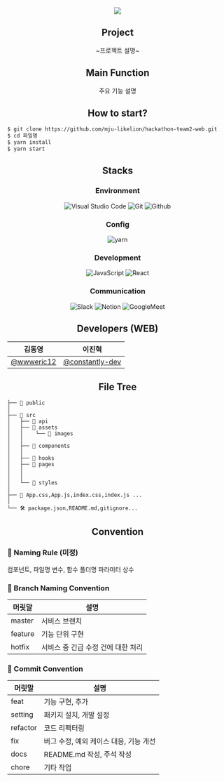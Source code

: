 <div align=center>
	<img src="https://capsule-render.vercel.app/api?type=waving&color=B4EEB4&height=200&section=header&text=team2-web🐲%20&fontSize=50" />	
</div>

<div align=center>
  <h2>Project</h2>
  <p>~프로젝트 설명~</p>
</div>

<div align=center>
  <h2>Main Function</h2>
  <p>주요 기능 설명</p>
</div>

<div align=center>
  <h2>How to start?</h2>
</div>

```bash
$ git clone https://github.com/mju-likelion/hackathon-team2-web.git
$ cd 파일명
$ yarn install
$ yarn start
```

<div align=center>
  <h2>Stacks</h2>
  
### Environment
![Visual Studio Code](https://img.shields.io/badge/Visual%20Studio%20Code-007ACC?style=for-the-badge&logo=Visual%20Studio%20Code&logoColor=white)
![Git](https://img.shields.io/badge/Git-F05032?style=for-the-badge&logo=Git&logoColor=white)
![Github](https://img.shields.io/badge/GitHub-181717?style=for-the-badge&logo=GitHub&logoColor=white)             

### Config
![yarn](https://img.shields.io/badge/yarn-2C8EBB?style=for-the-badge&logo=yarn&logoColor=white)        

### Development
![JavaScript](https://img.shields.io/badge/JavaScript-F7DF1E?style=for-the-badge&logo=Javascript&logoColor=white)
![React](https://img.shields.io/badge/React-20232A?style=for-the-badge&logo=react&logoColor=61DAFB)

### Communication
![Slack](https://img.shields.io/badge/Slack-4A154B?style=for-the-badge&logo=Slack&logoColor=white)
![Notion](https://img.shields.io/badge/Notion-000000?style=for-the-badge&logo=Notion&logoColor=white)
![GoogleMeet](https://img.shields.io/badge/GoogleMeet-00897B?style=for-the-badge&logo=Google%20Meet&logoColor=white)

</div>

<div align=center>
	<h2>Developers (WEB) </h2>
</div>

|               **김동영**               |                 **이진혁**                  |    
| :------------------------------------: | :----------------------------------------: | 
| [@wwweric12](https://github.com/wwweric12) | [@constantly-dev](https://github.com/constantly-dev) | 



<div align=center>
	<h2>File Tree</h2>
</div>

```
├── 📂 public
│
├── 📂 src
│   ├── 📂 api
│   ├── 📂 assets
│   │    └── 📂 images
│   │
│   ├── 📂 components
│   │   
│   ├── 📂 hooks
│   ├── 📂 pages
│   │   
│   │
│   └── 📂 styles
│
├── 📝 App.css,App.js,index.css,index.js ...
│
└── 🛠 package.json,README.md,gitignore...
```


<div align=center>
	<h2>Convention</h2>
</div>

### 🤝 Naming Rule (미정)

컴포넌트, 파일명 
변수, 함수 
폴더명
파라미터 
상수 

### 🤝 Branch Naming Convention

|  머릿말      | 설명        |
| ----------- | ---------- |
| master      | 서비스 브랜치    |
| feature     | 기능 단위 구현    |
| hotfix      | 서비스 중 긴급 수정 건에 대한 처리   |

### 🤝 Commit Convention

|  머릿말     | 설명        |
| ----------- | ---------- |
| feat        | 기능 구현, 추가   |
| setting     | 패키지 설치, 개발 설정    |
| refactor    | 코드 리팩터링    |
| fix         | 버그 수정, 예외 케이스 대응, 기능 개선   |
| docs        | README.md 작성, 주석 작성   |
| chore       | 기타 작업  |


